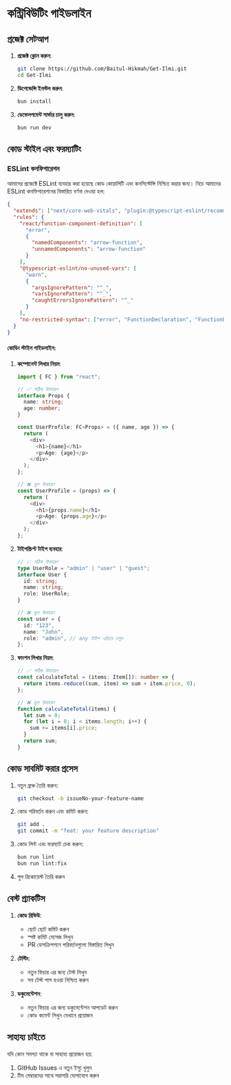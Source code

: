 # কন্ট্রিবিউটিং গাইডলাইন

## প্রজেক্ট সেটআপ

1. **প্রজেক্ট ক্লোন করুন**:

   ```bash
   git clone https://github.com/Baitul-Hikmah/Get-Ilmi.git
   cd Get-Ilmi
   ```

2. **ডিপেন্ডেন্সি ইনস্টল করুন**:

   ```bash
   bun install
   ```

3. **ডেভেলপমেন্ট সার্ভার চালু করুন**:
   ```bash
   bun run dev
   ```

## কোড স্টাইল এবং ফরম্যাটিং

### ESLint কনফিগারেশন

আমাদের প্রজেক্টে ESLint ব্যবহার করা হয়েছে কোড কোয়ালিটি এবং কনসিস্টেন্সি নিশ্চিত করার জন্য। নিচে আমাদের ESLint কনফিগারেশনের বিস্তারিত বর্ণনা দেওয়া হল:

```json
{
  "extends": ["next/core-web-vitals", "plugin:@typescript-eslint/recommended"],
  "rules": {
    "react/function-component-definition": [
      "error",
      {
        "namedComponents": "arrow-function",
        "unnamedComponents": "arrow-function"
      }
    ],
    "@typescript-eslint/no-unused-vars": [
      "warn",
      {
        "argsIgnorePattern": "^_",
        "varsIgnorePattern": "^_",
        "caughtErrorsIgnorePattern": "^_"
      }
    ],
    "no-restricted-syntax": ["error", "FunctionDeclaration", "FunctionExpression"]
  }
}
```

#### কোডিং স্টাইল গাইডলাইন:

1. **কম্পোনেন্ট লিখার নিয়ম**:

   ```typescript
   import { FC } from "react";

   // ✅ সঠিক উদাহরণ
   interface Props {
     name: string;
     age: number;
   }

   const UserProfile: FC<Props> = ({ name, age }) => {
     return (
       <div>
         <h1>{name}</h1>
         <p>Age: {age}</p>
       </div>
     );
   };

   // ❌ ভুল উদাহরণ
   const UserProfile = (props) => {
     return (
       <div>
         <h1>{props.name}</h1>
         <p>Age: {props.age}</p>
       </div>
     );
   };
   ```

2. **টাইপস্ক্রিপ্ট টাইপ ব্যবহার**:

   ```typescript
   // ✅ সঠিক উদাহরণ
   type UserRole = "admin" | "user" | "guest";
   interface User {
     id: string;
     name: string;
     role: UserRole;
   }

   // ❌ ভুল উদাহরণ
   const user = {
     id: "123",
     name: "John",
     role: "admin", // any টাইপ এড়িয়ে চলুন
   };
   ```

3. **ফাংশন লিখার নিয়ম**:

   ```typescript
   // ✅ সঠিক উদাহরণ
   const calculateTotal = (items: Item[]): number => {
     return items.reduce((sum, item) => sum + item.price, 0);
   };

   // ❌ ভুল উদাহরণ
   function calculateTotal(items) {
     let sum = 0;
     for (let i = 0; i < items.length; i++) {
       sum += items[i].price;
     }
     return sum;
   }
   ```

## কোড সাবমিট করার প্রসেস

1. নতুন ব্রাঞ্চ তৈরি করুন:

   ```bash
   git checkout -b issueNo-your-feature-name
   ```

2. কোড পরিবর্তন করুন এবং কমিট করুন:

   ```bash
   git add .
   git commit -m "feat: your feature description"
   ```

3. কোড লিন্ট এবং ফরম্যাট চেক করুন:

   ```bash
   bun run lint
   bun run lint:fix
   ```

4. পুল রিকোয়েস্ট তৈরি করুন

## বেস্ট প্র্যাকটিস

1. **কোড রিভিউ**:

   - ছোট ছোট কমিট করুন
   - স্পষ্ট কমিট মেসেজ লিখুন
   - PR ডেসক্রিপশনে পরিবর্তনগুলো বিস্তারিত লিখুন

2. **টেস্টিং**:

   - নতুন ফিচার এর জন্য টেস্ট লিখুন
   - সব টেস্ট পাস হওয়া নিশ্চিত করুন

3. **ডকুমেন্টেশন**:
   - নতুন ফিচার এর জন্য ডকুমেন্টেশন আপডেট করুন
   - কোড কমেন্ট লিখুন যেখানে প্রয়োজন

## সাহায্য চাইতে

যদি কোন সমস্যা থাকে বা সাহায্য প্রয়োজন হয়:

1. GitHub Issues এ নতুন ইস্যু খুলুন
2. টিম মেম্বারদের সাথে সরাসরি যোগাযোগ করুন
